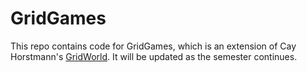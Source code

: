 # GridGames
This repo contains code for GridGames, which is an extension of Cay Horstmann's [GridWorld](https://horstmann.com/gridworld/). It will be updated as the semester continues.
